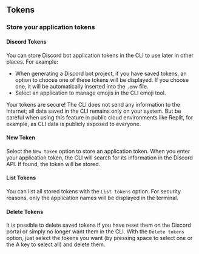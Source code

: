 ## Tokens

### Store your application tokens

#### Discord Tokens
You can store Discord bot application tokens in the CLI to use later in other places. For example:

*   When generating a Discord bot project, if you have saved tokens, an option to choose one of these tokens will be displayed. If you choose one, it will be automatically inserted into the `.env` file.
*   Select an application to manage emojis in the CLI emoji tool.

Your tokens are secure! The CLI does not send any information to the internet; all data saved in the CLI remains only on your system. But be careful when using this feature in public cloud environments like Replit, for example, as CLI data is publicly exposed to everyone.

#### New Token
Select the `New token` option to store an application token. When you enter your application token, the CLI will search for its information in the Discord API. If found, the token will be stored.

#### List Tokens
You can list all stored tokens with the `List tokens` option. For security reasons, only the application names will be displayed in the terminal.

#### Delete Tokens
It is possible to delete saved tokens if you have reset them on the Discord portal or simply no longer want them in the CLI. With the `Delete tokens` option, just select the tokens you want (by pressing space to select one or the A key to select all) and delete them.



